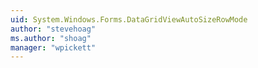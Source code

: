 ```yaml
---
uid: System.Windows.Forms.DataGridViewAutoSizeRowMode
author: "stevehoag"
ms.author: "shoag"
manager: "wpickett"
---
```

